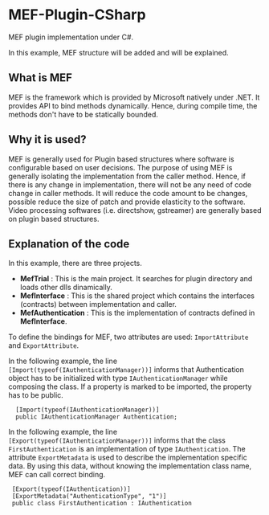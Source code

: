 # MEF-Plugin-CSharp
MEF plugin implementation under C#. 

In this example, MEF structure will be added and will be explained. 

## What is MEF

MEF is the framework which is provided by Microsoft natively under .NET. It provides API to bind methods dynamically. Hence, during compile time, the methods don't have to be statically bounded.

## Why it is used?

MEF is generally used for Plugin based structures where software is configurable based on user decisions. The purpose of using MEF is generally isolating the implementation from the caller method. Hence, if there is any change in implementation, there will not be any need of code change in caller methods. It will reduce the code amount to be changes, possible reduce the size of patch and provide elasticity to the software. Video processing softwares (i.e. directshow, gstreamer) are generally based on plugin based structures. 

## Explanation of the code

In this example, there are three projects. 

* <b>MefTrial</b> : This is the main project. It searches for plugin directory and loads other dlls dinamically. 
* <b>MefInterface</b> : This is the shared project which contains the interfaces (contracts) between implementation and caller. 
* <b>MefAuthentication</b> : This is the implementation of contracts defined in <b>MefInterface</b>.
 

To define the bindings for MEF, two attributes are used: `ImportAttribute` and `ExportAttribute`.

In the following example, the line `[Import(typeof(IAuthenticationManager))]` informs that Authentication object has to be initialized with type `IAuthenticationManager` while composing the class. If a property is marked to be imported, the property has to be public.

```
  [Import(typeof(IAuthenticationManager))]
  public IAuthenticationManager Authentication;
```

In the following example, the line `[Export(typeof(IAuthenticationManager))]` informs that the class `FirstAuthentication` is an implementation of type `IAuthentication`. The attribute `ExportMetadata` is used to describe the implementation specific data. By using this data, without knowing the implementation class name, MEF can call correct binding.

```
 [Export(typeof(IAuthentication))]
 [ExportMetadata("AuthenticationType", "1")]
 public class FirstAuthentication : IAuthentication
```
